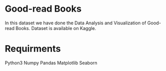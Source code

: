 # Good-read Books
In this dataset we have done the Data Analysis and Visualization of Good-read Books.
Dataset is available on Kaggle.

# Requirments
Python3
Numpy 
Pandas
Matplotlib
Seaborn

